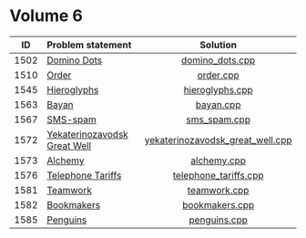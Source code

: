 # Volume 6

|  ID  |        Problem statement         |               Solution               |
|:----:|:---------------------------------|:------------------------------------:|
| 1502 | [Domino Dots][]                  | [domino_dots.cpp][]                  |
| 1510 | [Order][]                        | [order.cpp][]                        |
| 1545 | [Hieroglyphs][]                  | [hieroglyphs.cpp][]                  |
| 1563 | [Bayan][]                        | [bayan.cpp][]                        |
| 1567 | [SMS-spam][]                     | [sms_spam.cpp][]                     |
| 1572 | [Yekaterinozavodsk Great Well][] | [yekaterinozavodsk_great_well.cpp][] |
| 1573 | [Alchemy][]                      | [alchemy.cpp][]                      |
| 1576 | [Telephone Tariffs][]            | [telephone_tariffs.cpp][]            |
| 1581 | [Teamwork][]                     | [teamwork.cpp][]                     |
| 1582 | [Bookmakers][]                   | [bookmakers.cpp][]                   |
| 1585 | [Penguins][]                     | [penguins.cpp][]                     |

[Domino Dots]:                  http://acm.timus.ru/problem.aspx?space=1&num=1502
[Order]:                        http://acm.timus.ru/problem.aspx?space=1&num=1510
[Hieroglyphs]:                  http://acm.timus.ru/problem.aspx?space=1&num=1545
[Bayan]:                        http://acm.timus.ru/problem.aspx?space=1&num=1563
[SMS-spam]:                     http://acm.timus.ru/problem.aspx?space=1&num=1567
[Yekaterinozavodsk Great Well]: http://acm.timus.ru/problem.aspx?space=1&num=1572
[Alchemy]:                      http://acm.timus.ru/problem.aspx?space=1&num=1573
[Telephone Tariffs]:            http://acm.timus.ru/problem.aspx?space=1&num=1576
[Teamwork]:                     http://acm.timus.ru/problem.aspx?space=1&num=1581
[Bookmakers]:                   http://acm.timus.ru/problem.aspx?space=1&num=1582
[Penguins]:                     http://acm.timus.ru/problem.aspx?space=1&num=1585

[domino_dots.cpp]:                  domino_dots.cpp
[order.cpp]:                        order.cpp
[hieroglyphs.cpp]:                  hieroglyphs.cpp
[bayan.cpp]:                        bayan.cpp
[sms_spam.cpp]:                     sms_spam.cpp
[yekaterinozavodsk_great_well.cpp]: yekaterinozavodsk_great_well.cpp
[alchemy.cpp]:                      alchemy.cpp
[telephone_tariffs.cpp]:            telephone_tariffs.cpp
[teamwork.cpp]:                     teamwork.cpp
[bookmakers.cpp]:                   bookmakers.cpp
[penguins.cpp]:                     penguins.cpp
